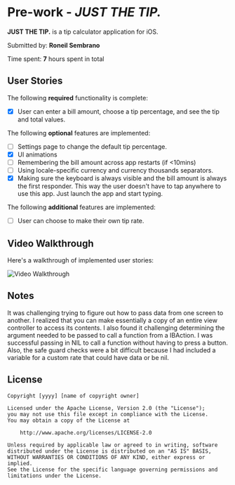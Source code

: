 # Pre-work - *JUST THE TIP.*

**JUST THE TIP.** is a tip calculator application for iOS.

Submitted by: **Roneil Sembrano**

Time spent: **7** hours spent in total

## User Stories

The following **required** functionality is complete:

* [x] User can enter a bill amount, choose a tip percentage, and see the tip and total values.

The following **optional** features are implemented:
* [ ] Settings page to change the default tip percentage.
* [x] UI animations
* [ ] Remembering the bill amount across app restarts (if <10mins)
* [ ] Using locale-specific currency and currency thousands separators.
* [x] Making sure the keyboard is always visible and the bill amount is always the first responder. This way the user doesn't have to tap anywhere to use this app. Just launch the app and start typing.

The following **additional** features are implemented:

- [ ] User can choose to make their own tip rate.

## Video Walkthrough 

Here's a walkthrough of implemented user stories:

<img src='https://i.gyazo.com/890607eb6e57c90506a40fa1279b1531.gif' width='' alt='Video Walkthrough' />

## Notes

It was challenging trying to figure out how to pass data from one screen to another. I realized that you can make essentially a copy of an entire view controller to access its contents. I also found it challenging determining the argument needed to be passed to call a function from a IBAction. I was successful passing in NIL to call a function without having to press a button. Also, the safe guard checks were a bit difficult because I had included a variable for a custom rate that could have data or be nil.
## License

    Copyright [yyyy] [name of copyright owner]

    Licensed under the Apache License, Version 2.0 (the "License");
    you may not use this file except in compliance with the License.
    You may obtain a copy of the License at

        http://www.apache.org/licenses/LICENSE-2.0

    Unless required by applicable law or agreed to in writing, software
    distributed under the License is distributed on an "AS IS" BASIS,
    WITHOUT WARRANTIES OR CONDITIONS OF ANY KIND, either express or implied.
    See the License for the specific language governing permissions and
    limitations under the License.
